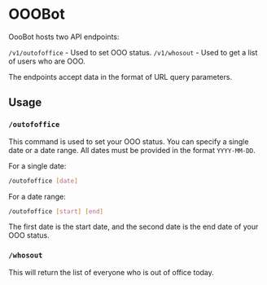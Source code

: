 # OOOBot

OooBot hosts two API endpoints:

`/v1/outofoffice` - Used to set OOO status.
`/v1/whosout` - Used to get a list of users who are OOO.

The endpoints accept data in the format of URL query parameters.

## Usage
### `/outofoffice`

This command is used to set your OOO status. You can specify a single date or a date range. All dates must be provided in the format `YYYY-MM-DD`.

For a single date:
```bash
/outofoffice [date]
```

For a date range:
```bash
/outofoffice [start] [end]
```
The first date is the start date, and the second date is the end date of your OOO status.

### `/whosout`

This will return the list of everyone who is out of office today.